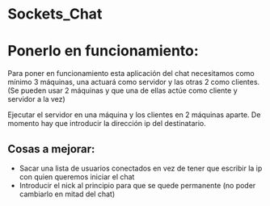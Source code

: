 # Sockets_Chat
<h1>Ponerlo en funcionamiento:</h1>
<p>Para poner en funcionamiento esta aplicación del chat necesitamos como mínimo 3 máquinas, una actuará como servidor y las otras 2 como clientes. (Se pueden usar 2 máquinas y que una de ellas actúe como cliente y servidor a la vez)<p>
  <p>Ejecutar el servidor en una máquina y los clientes en 2 máquinas aparte. De momento hay que introducir la dirección ip del destinatario.</p>
  <h2>Cosas a mejorar:</h2>
  <ul>
 <li>Sacar una lista de usuarios conectados en vez de tener que escribir la ip con quien queremos iniciar el chat</li>
  <li>Introducir el nick al principio para que se quede permanente (no poder cambiarlo en mitad del chat)</li>
</ul>
